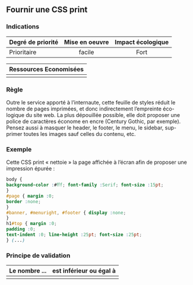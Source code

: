 ## Fournir une CSS print
### Indications
| Degré de priorité |      Mise en oeuvre       |  Impact écologique    | 
|-------------------|:-------------------------:|:---------------------:|
|  Prioritaire      |   facile                  |  Fort                 | 


|Ressources Economisées                                      |
|:----------------------------------------------------------:|
|    |

### Règle
Outre le service apporté à l’internaute, cette feuille de styles réduit le nombre de pages imprimées, et donc indirectement l’empreinte éco- logique du site web. La plus dépouillée possible, elle doit proposer une police de caractères économe en encre (Century Gothic, par exemple). Pensez aussi à masquer le header, le footer, le menu, le sidebar, sup- primer toutes les images sauf celles du contenu, etc.

### Exemple
Cette CSS print « nettoie » la page affichée à l’écran afin de proposer une impression épurée :
```css
body {
background-color :#ﬀf; font-family :Serif; font-size :15pt;
}
#page { margin :0;
border :none;
}
#banner, #menuright, #footer { display :none;
}
h1#top { margin :0;
padding :0;
text-indent :0; line-height :25pt; font-size :25pt;
} (...)
```

### Principe de validation

| Le nombre ...     | est inférieur ou égal à   |  
|-------------------|:-------------------------:|
|   |   |
